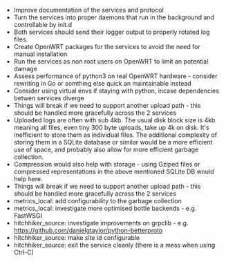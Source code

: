 
* Improve documentation of the services and protocol
* Turn the services into proper daemons that run in the background and controllable by init.d
* Both services should send their logger output to properly rotated log files.
* Create OpenWRT packages for the services to avoid the need for manual installation
* Run the services as non root users on OpenWRT to limit an potential damage
* Assess performance of python3 on real OpenWRT hardware - consider rewriting in Go or somthing else quick an maintainable instead
* Consider using virtual envs if staying with python, incase dependencies betwen services diverge 
* Things will break if we need to support another upload path - this should be handled more gracefully across the 2 services
* Uploaded logs are often with sub 4kb. The usual disk block size is 4kb meaning all files, even tiny 300 byte uploads, take up 4k on disk. It's inefficient to store them as individual files. The additional complexity of storing them in a SQLite database or similar would be a more efficient use of space, and probably also allow for more efficient garbage collection.
* Compression would also help with storage - using Gziped files or compressed representations in the above mentioned SQLite DB would help here.
* Things will break if we need to support another upload path - this should be handled more gracefully across the 2 services
* metrics_local: add configurability to the garbage collection 
* metrics_local: investigate more optimised bottle backends - e.g. FastWSGI
* hitchhiker_source: investigate improvements on grpclib - e.g. https://github.com/danielgtaylor/python-betterproto
* hitchhiker_source: make site id configurable
* hitchhiker_source: exit the service cleanly (there is a mess when using Ctrl-C)
